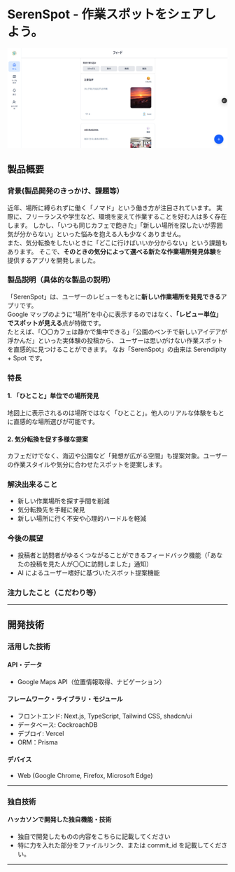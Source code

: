# SerenSpot - 作業スポットをシェアしよう。

[![イメージ図](./docs/image.png)](https://www.youtube.com/watch?v=lA9EluZugD8)

## 製品概要

### 背景(製品開発のきっかけ、課題等）

近年、場所に縛られずに働く「ノマド」という働き方が注目されています。
実際に、フリーランスや学生など、環境を変えて作業することを好む人は多く存在します。
しかし、「いつも同じカフェで飽きた」「新しい場所を探したいが雰囲気が分からない」といった悩みを抱える人も少なくありません。  
また、気分転換をしたいときに「どこに行けばいいか分からない」という課題もあります。
そこで、**そのときの気分によって選べる新たな作業場所発見体験**を提供するアプリを開発しました。

### 製品説明（具体的な製品の説明）

「SerenSpot」は、ユーザーのレビューをもとに**新しい作業場所を発見できる**アプリです。  
Google マップのように“場所”を中心に表示するのではなく、**「レビュー単位」でスポットが見える**点が特徴です。  
たとえば、「〇〇カフェは静かで集中できる」「公園のベンチで新しいアイデアが浮かんだ」といった実体験の投稿から、 ユーザーは思いがけない作業スポットを直感的に見つけることができます。
なお「SerenSpot」の由来は Serendipity + Spot です。

### 特長

#### 1. 「ひとこと」単位での場所発見

地図上に表示されるのは場所ではなく「ひとこと」。他人のリアルな体験をもとに直感的な場所選びが可能です。

#### 2. 気分転換を促す多様な提案

カフェだけでなく、海辺や公園など「発想が広がる空間」も提案対象。ユーザーの作業スタイルや気分に合わせたスポットを提案します。

### 解決出来ること

- 新しい作業場所を探す手間を削減
- 気分転換先を手軽に発見
- 新しい場所に行く不安や心理的ハードルを軽減

### 今後の展望

- 投稿者と訪問者がゆるくつながることができるフィードバック機能（「あなたの投稿を見た人が〇〇に訪問しました」通知）
- AI によるユーザー嗜好に基づいたスポット提案機能

### 注力したこと（こだわり等）

<!-- - レビューを「体験の記録」として活かし、感情や雰囲気まで伝わるデザインにした。 -->
<!-- - 一人でも安心して利用できる、温かみのある UI 設計を重視。 -->

---

## 開発技術

### 活用した技術

#### API・データ

- Google Maps API（位置情報取得、ナビゲーション）

#### フレームワーク・ライブラリ・モジュール

- フロントエンド: Next.js, TypeScript, Tailwind CSS, shadcn/ui
- データベース: CockroachDB
- デプロイ: Vercel
- ORM：Prisma

#### デバイス

- Web (Google Chrome, Firefox, Microsoft Edge)

---

### 独自技術

#### ハッカソンで開発した独自機能・技術

- 独自で開発したものの内容をこちらに記載してください
- 特に力を入れた部分をファイルリンク、または commit_id を記載してください。

---
